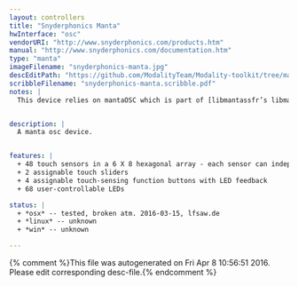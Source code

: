 ```yaml
---
layout: controllers
title: "Snyderphonics Manta"
hwInterface: "osc"
vendorURI: "http://www.snyderphonics.com/products.htm"
manual: "http://www.snyderphonics.com/documentation.htm"
type: "manta"
imageFilename: "snyderphonics-manta.jpg"
descEditPath: "https://github.com/ModalityTeam/Modality-toolkit/tree/master/Modality/MKtlDescriptions//snyderphonics-manta.desc.scd"
scribbleFilename: "snyderphonics-manta.scribble.pdf"
notes: |
  This device relies on mantaOSC which is part of [libmantassfr’s libmanta implementation](https://github.com/ssfrr/libmanta).


description: |
  A manta osc device.


features: |
  + 48 touch sensors in a 6 X 8 hexagonal array - each sensor can independently send both continuous control data and note-on/off events with velocity sensitivity simultaneously
  + 2 assignable touch sliders
  + 4 assignable touch-sensing function buttons with LED feedback
  + 68 user-controllable LEDs

status: |
  + *osx* -- tested, broken atm. 2016-03-15, lfsaw.de
  + *linux* -- unknown
  + *win* -- unknown

---
```

{% comment %}This file was autogenerated on Fri Apr  8 10:56:51 2016. Please edit corresponding desc-file.{% endcomment %}